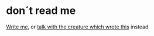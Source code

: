 # don´t read me

[Write me](https://github.com/return-misaPuding/return-misaPuding/edit/main/README.md), or [talk with the creature which wrote this](https://github.com/return-misaPuding/return-misaPuding/discussions) instead

<!--
**return-misaPuding/return-misaPuding** is a ✨ _special_ ✨ repository because its `README.md` (this file) appears on your GitHub profile.

Here are some ideas to get you started:

- 🔭 I’m currently working on ...
- 🌱 I’m currently learning ...
- 👯 I’m looking to collaborate on ...
- 🤔 I’m looking for help with ...
- 💬 Ask me about ...
- 📫 How to reach me: ...
- 😄 Pronouns: ...
- ⚡ Fun fact: ...
-->
